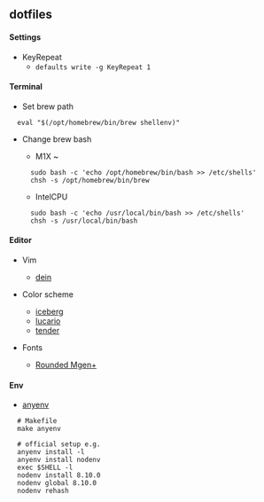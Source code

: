 ## dotfiles

#### Settings
- KeyRepeat
  - `defaults write -g KeyRepeat 1`

#### Terminal

- Set brew path
```
  eval "$(/opt/homebrew/bin/brew shellenv)"
```

- Change brew bash

  - M1X ~
  ```
    sudo bash -c 'echo /opt/homebrew/bin/bash >> /etc/shells'
    chsh -s /opt/homebrew/bin/brew
  ```

  - IntelCPU
  ```
    sudo bash -c 'echo /usr/local/bin/bash >> /etc/shells'
    chsh -s /usr/local/bin/bash
  ```

#### Editor

- Vim
  - [dein](https://github.com/Shougo/dein.vim)

- Color scheme
  - [iceberg](https://github.com/cocopon/iceberg.vim)
  - [lucario](https://github.com/raphamorim/lucario)
  - [tender](https://github.com/jacoborus/tender.vim)

- Fonts
  - [Rounded Mgen+](http://jikasei.me/font/rounded-mgenplus/)

#### Env

- [anyenv](https://github.com/anyenv/anyenv)
```shell
  # Makefile
  make anyenv

  # official setup e.g.
  anyenv install -l
  anyenv install nodenv
  exec $SHELL -l
  nodenv install 8.10.0
  nodenv global 8.10.0
  nodenv rehash
```
